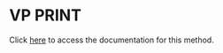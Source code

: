 <!---->
# VP PRINT

Click [here](https://developer.4d.com/docs/ViewPro/method-list#vp-print) to access the documentation for this method.

